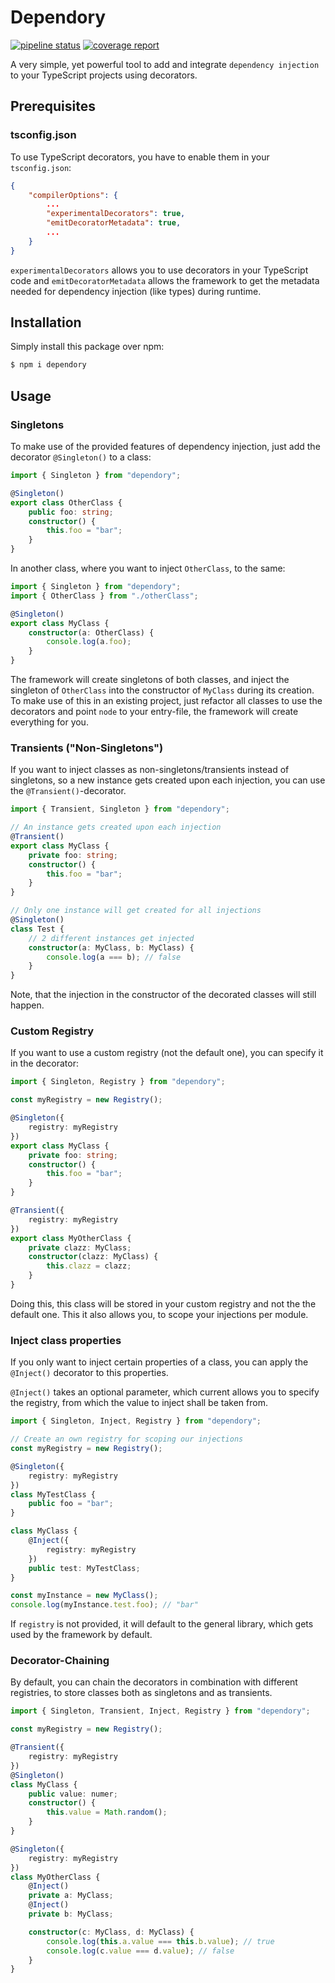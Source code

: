 # Dependory

[![pipeline status](https://git.bre4k3r.de/h1ghbre4k3r/dependory/badges/master/pipeline.svg)](https://git.bre4k3r.de/h1ghbre4k3r/dependory/-/commits/master) [![coverage report](https://git.bre4k3r.de/h1ghbre4k3r/dependory/badges/master/coverage.svg)](https://git.bre4k3r.de/h1ghbre4k3r/dependory/-/commits/master)

A very simple, yet powerful tool to add and integrate `dependency injection` to your TypeScript projects using decorators.

## Prerequisites

### tsconfig.json

To use TypeScript decorators, you have to enable them in your `tsconfig.json`:

```json
{
    "compilerOptions": {
        ...
        "experimentalDecorators": true,
        "emitDecoratorMetadata": true,
        ...
    }
}
```

`experimentalDecorators` allows you to use decorators in your TypeScript code and `emitDecoratorMetadata` allows the framework to get the metadata needed for dependency injection (like types) during runtime.

## Installation

Simply install this package over npm:

```sh
$ npm i dependory
```

## Usage

### Singletons

To make use of the provided features of dependency injection, just add the decorator `@Singleton()` to a class:

```ts
import { Singleton } from "dependory";

@Singleton()
export class OtherClass {
    public foo: string;
    constructor() {
        this.foo = "bar";
    }
}
```

In another class, where you want to inject `OtherClass`, to the same:

```ts
import { Singleton } from "dependory";
import { OtherClass } from "./otherClass";

@Singleton()
export class MyClass {
    constructor(a: OtherClass) {
        console.log(a.foo);
    }
}
```

The framework will create singletons of both classes, and inject the singleton of `OtherClass` into the constructor of `MyClass` during its creation. To make use of this in an existing project, just refactor all classes to use the decorators and point `node` to your entry-file, the framework will create everything for you.

### Transients ("Non-Singletons")

If you want to inject classes as non-singletons/transients instead of singletons, so a new instance gets created upon each injection, you can use the `@Transient()`-decorator.

```ts
import { Transient, Singleton } from "dependory";

// An instance gets created upon each injection
@Transient()
export class MyClass {
    private foo: string;
    constructor() {
        this.foo = "bar";
    }
}

// Only one instance will get created for all injections
@Singleton()
class Test {
    // 2 different instances get injected
    constructor(a: MyClass, b: MyClass) {
        console.log(a === b); // false
    }
}
```

Note, that the injection in the constructor of the decorated classes will still happen.

### Custom Registry

If you want to use a custom registry (not the default one), you can specify it in the decorator:

```ts
import { Singleton, Registry } from "dependory";

const myRegistry = new Registry();

@Singleton({
    registry: myRegistry
})
export class MyClass {
    private foo: string;
    constructor() {
        this.foo = "bar";
    }
}

@Transient({
    registry: myRegistry
})
export class MyOtherClass {
    private clazz: MyClass;
    constructor(clazz: MyClass) {
        this.clazz = clazz;
    }
}
```

Doing this, this class will be stored in your custom registry and not the the default one. This it also allows you, to scope your injections per module.

### Inject class properties

If you only want to inject certain properties of a class, you can apply the `@Inject()` decorator to this properties.

`@Inject()` takes an optional parameter, which current allows you to specify the registry, from which the value to inject shall be taken from.

```ts
import { Singleton, Inject, Registry } from "dependory";

// Create an own registry for scoping our injections
const myRegistry = new Registry();

@Singleton({
    registry: myRegistry
})
class MyTestClass {
    public foo = "bar";
}

class MyClass {
    @Inject({
        registry: myRegistry
    })
    public test: MyTestClass;
}

const myInstance = new MyClass();
console.log(myInstance.test.foo); // "bar"
```

If `registry` is not provided, it will default to the general library, which gets used by the framework by default.

### Decorator-Chaining

By default, you can chain the decorators in combination with different registries, to store classes both as singletons and as transients.

```ts
import { Singleton, Transient, Inject, Registry } from "dependory";

const myRegistry = new Registry();

@Transient({
    registry: myRegistry
})
@Singleton()
class MyClass {
    public value: numer;
    constructor() {
        this.value = Math.random();
    }
}

@Singleton({
    registry: myRegistry
})
class MyOtherClass {
    @Inject()
    private a: MyClass;
    @Inject()
    private b: MyClass;

    constructor(c: MyClass, d: MyClass) {
        console.log(this.a.value === this.b.value); // true
        console.log(c.value === d.value); // false
    }
}
```
